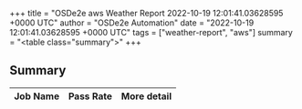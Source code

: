 +++
title = "OSDe2e aws Weather Report 2022-10-19 12:01:41.03628595 +0000 UTC"
author = "OSDe2e Automation"
date = "2022-10-19 12:01:41.03628595 +0000 UTC"
tags = ["weather-report", "aws"]
summary = "<table class=\"summary\"></table>"
+++
## Summary

| Job Name | Pass Rate | More detail |
|----------|-----------|-------------|





